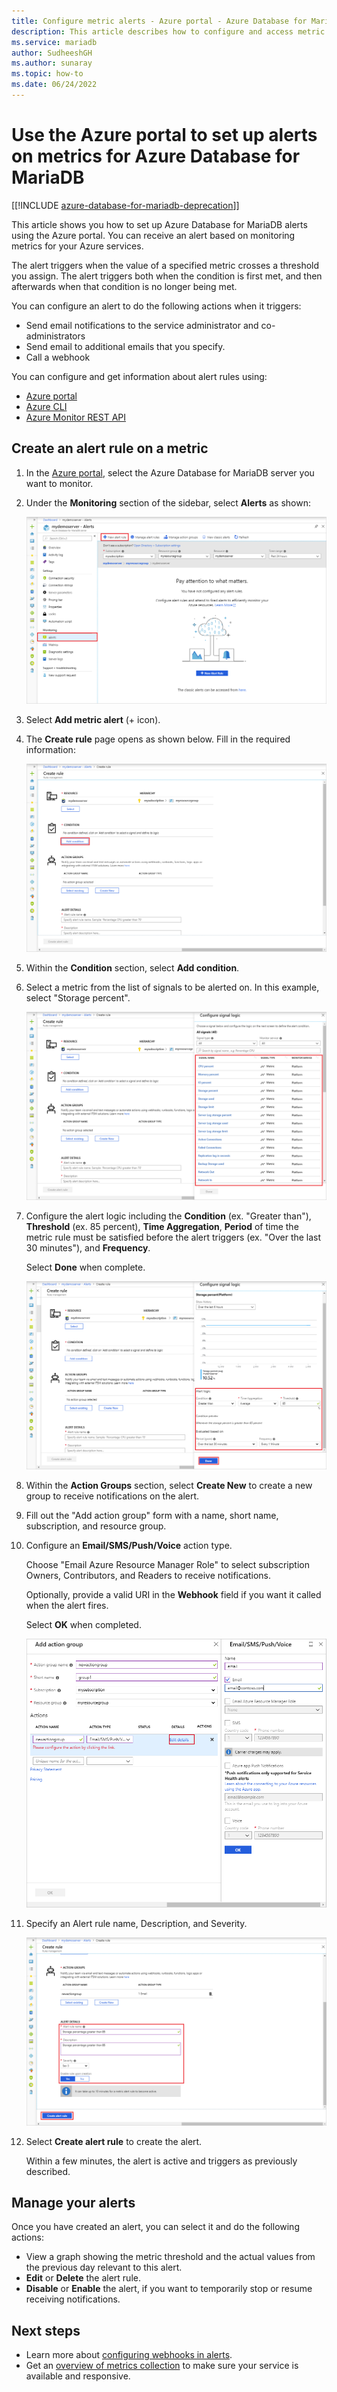 ```yaml
---
title: Configure metric alerts - Azure portal - Azure Database for MariaDB
description: This article describes how to configure and access metric alerts for Azure Database for MariaDB from the Azure portal.
ms.service: mariadb
author: SudheeshGH
ms.author: sunaray
ms.topic: how-to
ms.date: 06/24/2022
---
```


# Use the Azure portal to set up alerts on metrics for Azure Database for MariaDB

[[!INCLUDE [azure-database-for-mariadb-deprecation](Includes/azure-database-for-mariadb-deprecation.md)]]

This article shows you how to set up Azure Database for MariaDB alerts using the Azure portal. You can receive an alert based on monitoring metrics for your Azure services.

The alert triggers when the value of a specified metric crosses a threshold you assign. The alert triggers both when the condition is first met, and then afterwards when that condition is no longer being met.

You can configure an alert to do the following actions when it triggers:
* Send email notifications to the service administrator and co-administrators
* Send email to additional emails that you specify.
* Call a webhook

You can configure and get information about alert rules using:
* [Azure portal](../azure-monitor/alerts/alerts-metric.md#create-with-azure-portal)
* [Azure CLI](../azure-monitor/alerts/alerts-metric.md#with-azure-cli)
* [Azure Monitor REST API](/rest/api/monitor/metricalerts)

## Create an alert rule on a metric

1. In the [Azure portal](https://portal.azure.com/), select the Azure Database for MariaDB server you want to monitor.

2. Under the **Monitoring** section of the sidebar, select **Alerts** as shown:

   ![Select Alert Rules](./media/howto-alert-metric/2-alert-rules.png)

3. Select **Add metric alert** (+ icon).

4. The **Create rule** page opens as shown below. Fill in the required information:

   ![Add metric alert form](./media/howto-alert-metric/4-add-rule-form.png)

5. Within the **Condition** section, select **Add condition**.

6. Select a metric from the list of signals to be alerted on. In this example, select "Storage percent".

   ![Select metric](./media/howto-alert-metric/6-configure-signal-logic.png)

7. Configure the alert logic including the **Condition** (ex. "Greater than"), **Threshold** (ex. 85 percent), **Time Aggregation**, **Period** of time the metric rule must be satisfied before the alert triggers (ex. "Over the last 30 minutes"), and **Frequency**.

   Select **Done** when complete.

   ![Select metric 2](./media/howto-alert-metric/7-set-threshold-time.png)

8. Within the **Action Groups** section, select **Create New** to create a new group to receive notifications on the alert.

9. Fill out the "Add action group" form with a name, short name, subscription, and resource group.

10. Configure an **Email/SMS/Push/Voice** action type.

    Choose "Email Azure Resource Manager Role" to select subscription Owners, Contributors, and Readers to receive notifications.

    Optionally, provide a valid URI in the **Webhook** field if you want it called when the alert fires.

    Select **OK** when completed.

    ![Action group](./media/howto-alert-metric/10-action-group-type.png)

11. Specify an Alert rule name, Description, and Severity.

    ![Action group 2](./media/howto-alert-metric/11-name-description-severity.png)

12. Select **Create alert rule** to create the alert.

    Within a few minutes, the alert is active and triggers as previously described.

## Manage your alerts

Once you have created an alert, you can select it and do the following actions:

* View a graph showing the metric threshold and the actual values from the previous day relevant to this alert.
* **Edit** or **Delete** the alert rule.
* **Disable** or **Enable** the alert, if you want to temporarily stop or resume receiving notifications.

## Next steps

* Learn more about [configuring webhooks in alerts](../azure-monitor/alerts/alerts-webhooks.md).
* Get an [overview of metrics collection](../azure-monitor/data-platform.md) to make sure your service is available and responsive.
